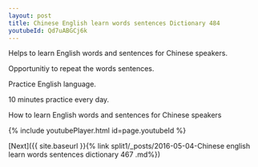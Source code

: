 ```yaml
---
layout: post
title: Chinese English learn words sentences Dictionary 484 
youtubeId: Qd7uABGCj6k
---
```

 
 
Helps to learn English words and sentences for Chinese speakers.

Opportunitiy to repeat the words sentences. 

Practice English language. 
 
10 minutes practice every day. 
 
How to learn English words and sentences for Chinese speakers 
 
{% include youtubePlayer.html id=page.youtubeId %}
 
 
[Next]({{ site.baseurl }}{% link  split1/_posts/2016-05-04-Chinese english learn words sentences dictionary 467 .md%})
 

